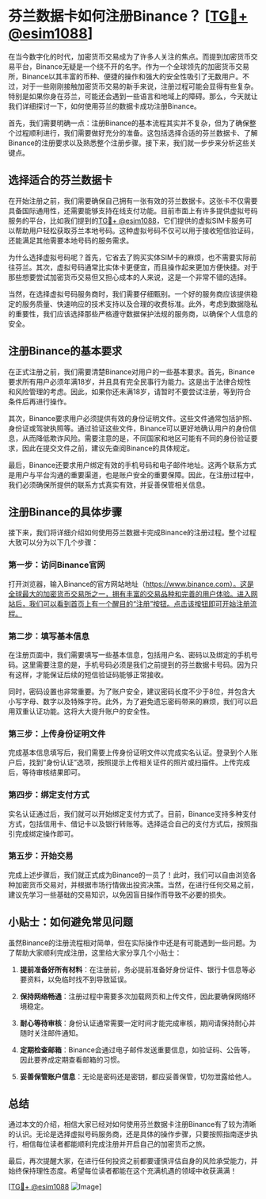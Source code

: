 # 芬兰数据卡如何注册Binance？ [[TG💪+ @esim1088](https://t.me/s/esim1088)]

在当今数字化的时代，加密货币交易成为了许多人关注的焦点。而提到加密货币交易平台，Binance无疑是一个绕不开的名字。作为一个全球领先的加密货币交易所，Binance以其丰富的币种、便捷的操作和强大的安全性吸引了无数用户。不过，对于一些刚刚接触加密货币交易的新手来说，注册过程可能会显得有些复杂。特别是如果你身在芬兰，可能还会遇到一些语言和地域上的障碍。那么，今天就让我们详细探讨一下，如何使用芬兰的数据卡成功注册Binance。

首先，我们需要明确一点：注册Binance的基本流程其实并不复杂，但为了确保整个过程顺利进行，我们需要做好充分的准备。这包括选择合适的芬兰数据卡、了解Binance的注册要求以及熟悉整个注册步骤。接下来，我们就一步步来分析这些关键点。

## 选择适合的芬兰数据卡

在开始注册之前，我们需要确保自己拥有一张有效的芬兰数据卡。这张卡不仅需要具备国际通用性，还需要能够支持在线支付功能。目前市面上有许多提供虚拟号码服务的平台，比如我们提到的[TG💪+ @esim1088](https://t.me/s/esim1088)，它们提供的虚拟SIM卡服务可以帮助用户轻松获取芬兰本地号码。这种虚拟号码不仅可以用于接收短信验证码，还能满足其他需要本地号码的服务需求。

为什么选择虚拟号码呢？首先，它省去了购买实体SIM卡的麻烦，也不需要实际前往芬兰。其次，虚拟号码通常比实体卡更便宜，而且操作起来更加方便快捷。对于那些想要尝试加密货币交易但又担心成本的人来说，这是一个非常不错的选择。

当然，在选择虚拟号码服务商时，我们需要仔细甄别。一个好的服务商应该提供稳定的服务质量、快速响应的技术支持以及合理的收费标准。此外，考虑到数据隐私的重要性，我们应该选择那些严格遵守数据保护法规的服务商，以确保个人信息的安全。

## 注册Binance的基本要求

在正式注册之前，我们需要清楚Binance对用户的一些基本要求。首先，Binance要求所有用户必须年满18岁，并且具有完全民事行为能力。这是出于法律合规性和风险管理的考虑。因此，如果你还未满18岁，请暂时不要尝试注册，等到符合条件后再进行操作。

其次，Binance要求用户必须提供有效的身份证明文件。这些文件通常包括护照、身份证或驾驶执照等。通过验证这些文件，Binance可以更好地确认用户的身份信息，从而降低欺诈风险。需要注意的是，不同国家和地区可能有不同的身份验证要求，因此在提交文件之前，建议先查阅Binance的具体规定。

最后，Binance还要求用户绑定有效的手机号码和电子邮件地址。这两个联系方式是用户与平台沟通的重要渠道，也是账户安全的重要保障。因此，在注册过程中，我们必须确保所提供的联系方式真实有效，并妥善保管相关信息。

## 注册Binance的具体步骤

接下来，我们将详细介绍如何使用芬兰数据卡完成Binance的注册过程。整个过程大致可以分为以下几个步骤：

### 第一步：访问Binance官网

打开浏览器，输入Binance的官方网站地址（https://www.binance.com）。这是全球最大的加密货币交易所之一，拥有丰富的交易品种和完善的用户体验。进入网站后，我们可以看到首页上有一个醒目的“注册”按钮。点击该按钮即可开始注册流程。

### 第二步：填写基本信息

在注册页面中，我们需要填写一些基本信息，包括用户名、密码以及绑定的手机号码。这里需要注意的是，手机号码必须是我们之前提到的芬兰数据卡号码。因为只有这样，才能保证后续的短信验证码能够正常接收。

同时，密码设置也非常重要。为了账户安全，建议密码长度不少于8位，并包含大小写字母、数字以及特殊字符。此外，为了避免遗忘密码带来的麻烦，我们可以启用双重认证功能。这将大大提升账户的安全性。

### 第三步：上传身份证明文件

完成基本信息填写后，我们需要上传身份证明文件以完成实名认证。登录到个人账户后，找到“身份认证”选项，按照提示上传相关证件的照片或扫描件。上传完成后，等待审核结果即可。

### 第四步：绑定支付方式

实名认证通过后，我们就可以开始绑定支付方式了。目前，Binance支持多种支付方式，包括信用卡、借记卡以及银行转账等。选择适合自己的支付方式后，按照指引完成绑定操作即可。

### 第五步：开始交易

完成上述步骤后，我们就正式成为Binance的一员了！此时，我们可以自由浏览各种加密货币交易对，并根据市场行情做出投资决策。当然，在进行任何交易之前，建议先学习一些基础的交易知识，以免因盲目操作而导致不必要的损失。

## 小贴士：如何避免常见问题

虽然Binance的注册流程相对简单，但在实际操作中还是有可能遇到一些问题。为了帮助大家顺利完成注册，这里给大家分享几个小贴士：

1. **提前准备好所有材料**：在注册前，务必提前准备好身份证件、银行卡信息等必要资料，以免临时找不到导致延误。
   
2. **保持网络畅通**：注册过程中需要多次加载网页和上传文件，因此要确保网络环境稳定。
   
3. **耐心等待审核**：身份认证通常需要一定时间才能完成审核，期间请保持耐心并随时关注邮件通知。

4. **定期检查邮箱**：Binance会通过电子邮件发送重要信息，如验证码、公告等，因此要养成定期查看邮箱的习惯。

5. **妥善保管账户信息**：无论是密码还是密钥，都应妥善保管，切勿泄露给他人。

## 总结

通过本文的介绍，相信大家已经对如何使用芬兰数据卡注册Binance有了较为清晰的认识。无论是选择虚拟号码服务商，还是具体的操作步骤，只要按照指南逐步执行，相信每位读者都能顺利完成注册并开启自己的加密货币之旅。

最后，再次提醒大家，在进行任何投资之前都要谨慎评估自身的风险承受能力，并始终保持理性态度。希望每位读者都能在这个充满机遇的领域中收获满满！

[[TG💪+ @esim1088](https://t.me/s/esim1088) ![Image](https://i.postimg.cc/4NQfJmqS/Snipaste-2025-05-13-00-14-12.png)]